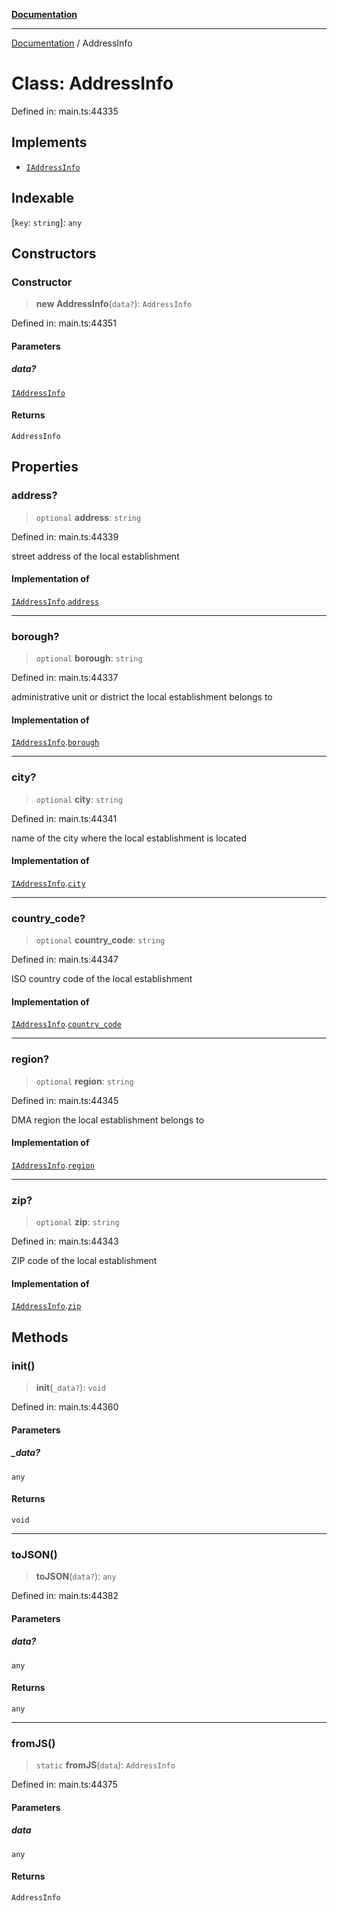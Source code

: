 [**Documentation**](../README.md)

***

[Documentation](../README.md) / AddressInfo

# Class: AddressInfo

Defined in: main.ts:44335

## Implements

- [`IAddressInfo`](../interfaces/IAddressInfo.md)

## Indexable

\[`key`: `string`\]: `any`

## Constructors

### Constructor

> **new AddressInfo**(`data?`): `AddressInfo`

Defined in: main.ts:44351

#### Parameters

##### data?

[`IAddressInfo`](../interfaces/IAddressInfo.md)

#### Returns

`AddressInfo`

## Properties

### address?

> `optional` **address**: `string`

Defined in: main.ts:44339

street address of the local establishment

#### Implementation of

[`IAddressInfo`](../interfaces/IAddressInfo.md).[`address`](../interfaces/IAddressInfo.md#address)

***

### borough?

> `optional` **borough**: `string`

Defined in: main.ts:44337

administrative unit or district the local establishment belongs to

#### Implementation of

[`IAddressInfo`](../interfaces/IAddressInfo.md).[`borough`](../interfaces/IAddressInfo.md#borough)

***

### city?

> `optional` **city**: `string`

Defined in: main.ts:44341

name of the city where the local establishment is located

#### Implementation of

[`IAddressInfo`](../interfaces/IAddressInfo.md).[`city`](../interfaces/IAddressInfo.md#city)

***

### country\_code?

> `optional` **country\_code**: `string`

Defined in: main.ts:44347

ISO country code of the local establishment

#### Implementation of

[`IAddressInfo`](../interfaces/IAddressInfo.md).[`country_code`](../interfaces/IAddressInfo.md#country_code)

***

### region?

> `optional` **region**: `string`

Defined in: main.ts:44345

DMA region the local establishment belongs to

#### Implementation of

[`IAddressInfo`](../interfaces/IAddressInfo.md).[`region`](../interfaces/IAddressInfo.md#region)

***

### zip?

> `optional` **zip**: `string`

Defined in: main.ts:44343

ZIP code of the local establishment

#### Implementation of

[`IAddressInfo`](../interfaces/IAddressInfo.md).[`zip`](../interfaces/IAddressInfo.md#zip)

## Methods

### init()

> **init**(`_data?`): `void`

Defined in: main.ts:44360

#### Parameters

##### \_data?

`any`

#### Returns

`void`

***

### toJSON()

> **toJSON**(`data?`): `any`

Defined in: main.ts:44382

#### Parameters

##### data?

`any`

#### Returns

`any`

***

### fromJS()

> `static` **fromJS**(`data`): `AddressInfo`

Defined in: main.ts:44375

#### Parameters

##### data

`any`

#### Returns

`AddressInfo`
